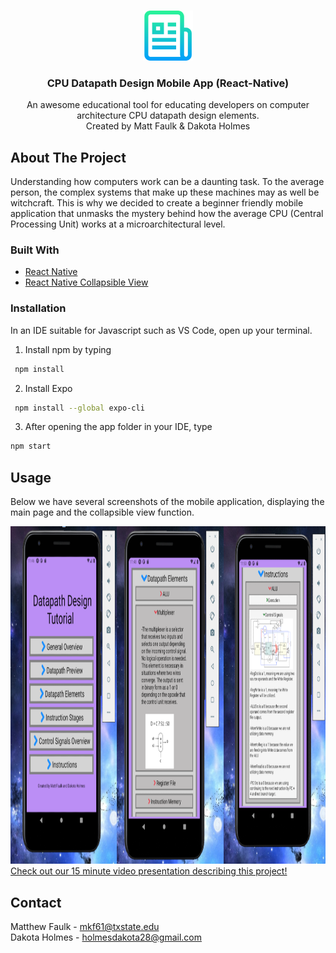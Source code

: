 <br />
<p align="center">
  <a href="https://github.com/othneildrew/Best-README-Template">
    <img src="images/logo.png" alt="Logo" width="80" height="80">
  </a>

  <h3 align="center">CPU Datapath Design Mobile App (React-Native)</h3>

  <p align="center">
   An awesome educational tool for educating developers on computer architecture CPU datapath design elements.
    <br />
  Created by Matt Faulk & Dakota Holmes
    <br />
  
  </p>
</p>


<!-- ABOUT THE PROJECT -->
## About The Project

<p align="left">
  Understanding how computers work can be a daunting task. To the average person, the complex systems that make up these machines may as well be witchcraft. This is why we decided to create a beginner friendly mobile application that unmasks the mystery behind how the average CPU (Central Processing Unit) works at a microarchitectural level.
  
 
  </p>
 
 

### Built With

* [React Native](https://reactnative.dev/)
* [React Native Collapsible View](https://eliav2.github.io/react-native-collapsible-view/)



### Installation

In an IDE suitable for Javascript such as VS Code, open up your terminal.
<br />

1) Install npm by typing
  ```sh
   npm install
  ```
2) Install Expo 
  ```sh
   npm install --global expo-cli
  ```
3) After opening the app folder in your IDE, type
  ```sh
  npm start
  ```
  
## Usage
<p>
 Below we have several screenshots of the mobile application, displaying the main page and the collapsible view function.
  </p>
  
 <img src="images/sidebyside.png" alt="Logo" width="1445" height="540">
 <br />
 <a href="https://www.youtube.com/watch?v=PmcetJLw2bQ">
  Check out our 15 minute video presentation describing this project!
  </a>



<!-- CONTACT -->
## Contact

Matthew Faulk - mkf61@txstate.edu
<br />
Dakota Holmes - holmesdakota28@gmail.com




<!-- MARKDOWN LINKS & IMAGES -->
<!-- https://www.markdownguide.org/basic-syntax/#reference-style-links -->
[contributors-shield]: https://img.shields.io/github/contributors/othneildrew/Best-README-Template.svg?style=for-the-badge
[contributors-url]: https://github.com/othneildrew/Best-README-Template/graphs/contributors
[forks-shield]: https://img.shields.io/github/forks/othneildrew/Best-README-Template.svg?style=for-the-badge
[forks-url]: https://github.com/othneildrew/Best-README-Template/network/members
[stars-shield]: https://img.shields.io/github/stars/othneildrew/Best-README-Template.svg?style=for-the-badge
[stars-url]: https://github.com/othneildrew/Best-README-Template/stargazers
[issues-shield]: https://img.shields.io/github/issues/othneildrew/Best-README-Template.svg?style=for-the-badge
[issues-url]: https://github.com/othneildrew/Best-README-Template/issues
[license-shield]: https://img.shields.io/github/license/othneildrew/Best-README-Template.svg?style=for-the-badge
[license-url]: https://github.com/othneildrew/Best-README-Template/blob/master/LICENSE.txt
[linkedin-shield]: https://img.shields.io/badge/-LinkedIn-black.svg?style=for-the-badge&logo=linkedin&colorB=555
[linkedin-url]: https://linkedin.com/in/othneildrew
[product-screenshot]: images/screenshot.png
